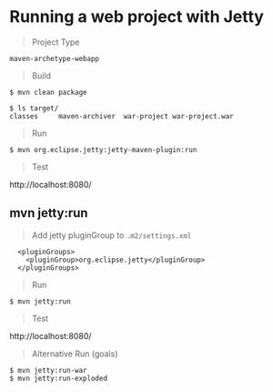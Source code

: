 # Running a web project with Jetty 

> Project Type

`maven-archetype-webapp`

> Build

```
$ mvn clean package

$ ls target/
classes		maven-archiver	war-project	war-project.war
```

> Run

```
$ mvn org.eclipse.jetty:jetty-maven-plugin:run
```

> Test

http://localhost:8080/

## mvn jetty:run

> Add jetty pluginGroup to `.m2/settings.xml`

```
  <pluginGroups>
    <pluginGroup>org.eclipse.jetty</pluginGroup>
  </pluginGroups>
```

> Run

```
$ mvn jetty:run
```

> Test

http://localhost:8080/

> Alternative Run (goals)

```
$ mvn jetty:run-war
$ mvn jetty:run-exploded
```
